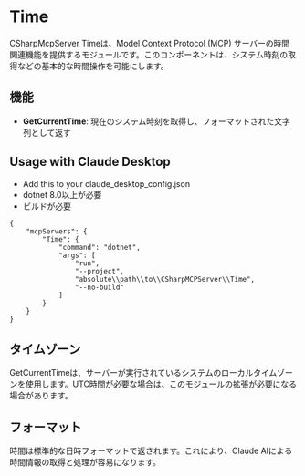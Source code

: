 # Time

CSharpMcpServer Timeは、Model Context Protocol (MCP) サーバーの時間関連機能を提供するモジュールです。このコンポーネントは、システム時刻の取得などの基本的な時間操作を可能にします。

## 機能
- **GetCurrentTime**: 現在のシステム時刻を取得し、フォーマットされた文字列として返す

## Usage with Claude Desktop
- Add this to your claude_desktop_config.json
- dotnet 8.0以上が必要
- ビルドが必要

```
{
    "mcpServers": {
        "Time": {
            "command": "dotnet",
            "args": [
                "run",
                "--project",
                "absolute\\path\\to\\CSharpMCPServer\\Time",
                "--no-build"
            ]
        }
    }
}
```

## タイムゾーン

GetCurrentTimeは、サーバーが実行されているシステムのローカルタイムゾーンを使用します。UTC時間が必要な場合は、このモジュールの拡張が必要になる場合があります。

## フォーマット

時間は標準的な日時フォーマットで返されます。これにより、Claude AIによる時間情報の取得と処理が容易になります。